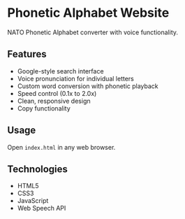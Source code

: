 # Phonetic Alphabet Website
NATO Phonetic Alphabet converter with voice functionality.

## Features
- Google-style search interface
- Voice pronunciation for individual letters
- Custom word conversion with phonetic playback
- Speed control (0.1x to 2.0x)
- Clean, responsive design
- Copy functionality

## Usage
Open `index.html` in any web browser.

## Technologies
- HTML5
- CSS3
- JavaScript
- Web Speech API
